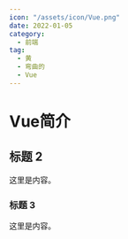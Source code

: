 ```yaml
---
icon: "/assets/icon/Vue.png"
date: 2022-01-05
category:
  - 前端
tag:
  - 黄
  - 弯曲的
  - Vue
---
```


# Vue简介

## 标题 2

这里是内容。

### 标题 3

这里是内容。
